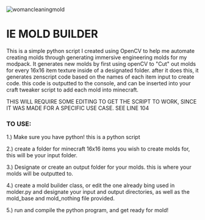 ![womancleaningmold](https://github.com/darklysteamgear/moldBuilder/assets/61528531/26edc0ca-7fdc-4e9a-815d-e2153ce73834)
# IE MOLD BUILDER

This is a simple python script I created using OpenCV to help me automate creating molds through generating immersive engineering molds for my modpack. It generates new molds by first using openCV to "Cut" out molds for every 16x16 item texture inside of a designated folder. after it does this, it generates zenscript code based on the names of each item input to create code. this code is outputted to the console, and can be inserted into your craft tweaker script to add each mold into minecraft.

THIS WILL REQUIRE SOME EDITING TO GET THE SCRIPT TO WORK, SINCE IT WAS MADE FOR A SPECIFIC USE CASE. SEE LINE 104

### TO USE:
1.) Make sure you have python! this is a python script

2.) create a folder for minecraft 16x16 items you wish to create molds for, this will be your input folder.

3.) Designate or create an output folder for your molds. this is where your molds will be outputted to.

4.) create a mold builder class, or edit the one already bing used in molder.py and designate your input and output directories, as well as the mold_base and mold_nothing file provided.

5.) run and compile the python program, and get ready for mold!
